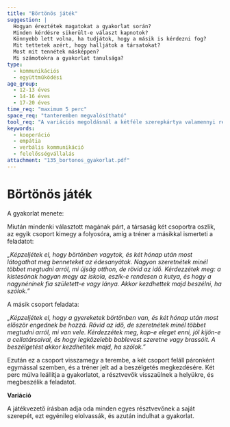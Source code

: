 ```yaml
---
title: "Börtönös játék"
suggestion: | 
  Hogyan éreztétek magatokat a gyakorlat során?
  Minden kérdésre sikerült-e választ kapnotok?
  Könnyebb lett volna, ha tudjátok, hogy a másik is kérdezni fog?
  Mit tettetek azért, hogy halljátok a társatokat?
  Most mit tennétek másképpen?
  Mi számotokra a gyakorlat tanulsága?
type:
  - kommunikációs
  - együttműködési
age_group:
  - 12-13 éves
  - 14-16 éves
  - 17-20 éves
time_req: "maximum 5 perc"
space_req: "tanteremben megvalósítható"
tool_req: "A variációs megoldásnál a kétféle szerepkártya valamennyi résztvevõnek."
keywords: 
  - kooperáció
  - empátia
  - verbális kommunikáció
  - felelősségvállalás
attachment: "135_bortonos_gyakorlat.pdf"
---
```


# Börtönös játék

A gyakorlat menete:

Miután mindenki választott magának párt, a társaság két csoportra oszlik, az egyik csoport kimegy a folyosóra, amíg a tréner a másikkal ismerteti a feladatot:

 _„Képzeljétek el, hogy börtönben vagytok, és két hónap után most látogathat meg benneteket az édesanyátok. Nagyon szeretnétek minél többet megtudni arról, mi újság otthon, de rövid az idő. Kérdezzétek meg: a kistesónak hogyan megy az iskola, eszik-e rendesen a kutya, és hogy a nagynéninek fia született-e vagy lánya. Akkor kezdhettek majd beszélni, ha szólok.”_

A másik csoport feladata:

 _„Képzeljétek el, hogy a gyereketek börtönben van, és két hónap után most először engednek be hozzá. Rövid az idő, de szeretnétek minél többet megtudni arról, mi van vele. Kérdezzétek meg, kap-e eleget enni, jól kijön-e a cellatársaival, és hogy legközelebb bablevest szeretne vagy brassóit. A beszélgetést akkor kezdhetitek majd, ha szólok.”_

Ezután ez a csoport visszamegy a terembe, a két csoport feláll páronként egymással szemben, és a tréner jelt ad a beszélgetés megkezdésére. Két perc múlva leállítja a gyakorlatot, a résztvevők visszaülnek a helyükre, és megbeszélik a feladatot.

 **Variáció**

A játékvezető írásban adja oda minden egyes résztvevőnek a saját szerepét, ezt egyénileg elolvassák, és azután indulhat a gyakorlat.
  
  
